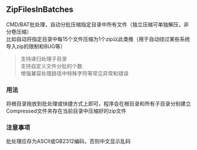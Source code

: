 ## ZipFilesInBatches
CMD/BAT批处理，自动分批压缩指定目录中所有文件（独立压缩可单独解压，非分卷压缩）   
比如自动将指定目录中每15个文件压缩为1个zip以此类推（用于自动绕过某些系统导入zip的限制和BUG等）   
> 支持递归处理子目录  
> 支持自定义文件分批的个数  
> 增强兼容处理路径中特殊字符等常见异常和错误  

### 用法  
将根目录拖放到批处理或快捷方式上即可，程序会在根目录和所有子目录分别建立Compressed文件夹存在当前目录中压缩好的zip文件  

### 注意事项
批处理应存为ASCII或GB2312编码，否则中文显示乱码  
